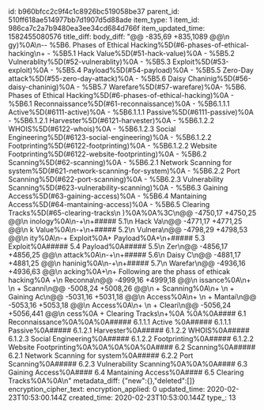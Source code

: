 id: b960bfcc2c9f4c1c8926bc519058be37
parent_id: 510ff618ae514977bb7d1907d5d88ade
item_type: 1
item_id: 986ca7c2a7b9480ea3ee34cd684d766f
item_updated_time: 1582455080576
title_diff: 
body_diff: "@@ -835,69 +835,1089 @@\n gy)%0A\n-- %5B6. Phases of Ethical Hacking%5D(#6-phases-of-ethical-hacking\n+    - %5B5.1 Hack Value%5D(#51-hack-value)%0A    - %5B5.2 Vulnerablity%5D(#52-vulnerablity)%0A    - %5B5.3 Exploit%5D(#53-exploit)%0A    - %5B5.4 Payload%5D(#54-payload)%0A    - %5B5.5 Zero-Day attack%5D(#55-zero-day-attack)%0A    - %5B5.6 Daisy Chaninig%5D(#56-daisy-chaninig)%0A    - %5B5.7 Warefare%5D(#57-warefare)%0A- %5B6. Phases of Ethical Hacking%5D(#6-phases-of-ethical-hacking)%0A  - %5B6.1 Reconnaissance%5D(#61-reconnaissance)%0A    - %5B6.1.1.1 Active%5D(#6111-active)%0A    - %5B6.1.1.1 Passive%5D(#6111-passive)%0A    - %5B6.1.2.1 Harvester%5D(#6121-harvester)%0A    - %5B6.1.2.2 WHOIS%5D(#6122-whois)%0A    - %5B6.1.2.3 Social Engineering%5D(#6123-social-engineering)%0A    - %5B6.1.2.2 Footprinting%5D(#6122-footprinting)%0A    - %5B6.1.2.2 Website Footprinting%5D(#6122-website-footprinting)%0A  - %5B6.2 Scanning%5D(#62-scanning)%0A    - %5B6.2.1 Network Scanning for system%5D(#621-network-scanning-for-system)%0A    - %5B6.2.2 Port Scanning%5D(#622-port-scanning)%0A    - %5B6.2.3 Vulnerability  Scanning%5D(#623-vulnerability-scanning)%0A  - %5B6.3 Gaining Access%5D(#63-gaining-access)%0A  - %5B6.4 Mantaining Access%5D(#64-mantaining-access)%0A  - %5B6.5 Clearing Tracks%5D(#65-clearing-tracks\n )%0A%0A%3C\n@@ -4750,17 +4750,25 @@\n inology%0A\n-+\n+##### 5.1\n  Hack Va\n@@ -4771,17 +4771,25 @@\n k Value%0A\n-+\n+##### 5.2\n  Vulnera\n@@ -4798,29 +4798,53 @@\n ity%0A\n-+ Exploit%0A+ Payload%0A+\n+##### 5.3 Exploit%0A##### 5.4 Payload%0A##### 5.5\n  Zer\n@@ -4856,17 +4856,25 @@\n  attack%0A\n-+\n+##### 5.6\n  Daisy C\n@@ -4881,17 +4881,25 @@\n haninig%0A\n-+\n+##### 5.7\n  Warefar\n@@ -4936,16 +4936,63 @@\n acking%0A+\n+ Following are the phass of ethicak hacking%0A  +\n  Reconna\n@@ -4999,16 +4999,18 @@\n issance%0A\n+  \n + Scanni\n@@ -5008,24 +5008,26 @@\n  + Scanning%0A\n+  \n + Gaining Ac\n@@ -5031,16 +5031,18 @@\n  Access%0A\n+  \n + Mantai\n@@ -5053,16 +5053,18 @@\n  Access%0A\n+  \n + Cleari\n@@ -5056,24 +5056,441 @@\n cess%0A  + Clearing Tracks\n+%0A  %0A%0A#### 6.1 Reconnaissance%0A%0A%0A##### 6.1.1.1 Active %0A##### 6.1.1.1 Passive%0A##### 6.1.2.1 Harvester%0A##### 6.1.2.2 WHOIS%0A##### 6.1.2.3 Social Engineering%0A##### 6.1.2.2 Footprinting%0A##### 6.1.2.2 Website Footprinting%0A%0A%0A%0A%0A#### 6.2 Scanning%0A##### 6.2.1 Network Scanning for system%0A##### 6.2.2 Port Scanning%0A##### 6.2.3 Vulnerability  Scanning%0A%0A%0A#### 6.3 Gaining Access%0A#### 6.4 Mantaining Access%0A#### 6.5 Clearing Tracks%0A%0A\n"
metadata_diff: {"new":{},"deleted":[]}
encryption_cipher_text: 
encryption_applied: 0
updated_time: 2020-02-23T10:53:00.144Z
created_time: 2020-02-23T10:53:00.144Z
type_: 13